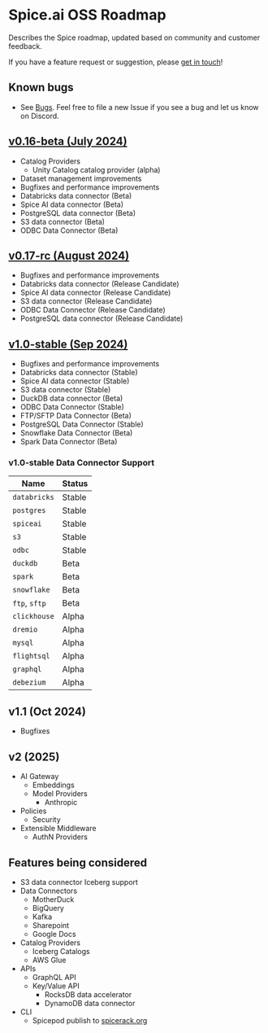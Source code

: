 # Spice.ai OSS Roadmap

Describes the Spice roadmap, updated based on community and customer feedback.

If you have a feature request or suggestion, please [get in touch](https://github.com/spiceai/spiceai#-connect-with-us)!

## Known bugs

- See [Bugs](https://github.com/spiceai/spiceai/labels/bug). Feel free to file a new Issue if you see a bug and let us know on Discord.

## [v0.16-beta (July 2024)](https://github.com/spiceai/spiceai/milestone/31)

- Catalog Providers
  - Unity Catalog catalog provider (alpha)
- Dataset management improvements
- Bugfixes and performance improvements
- Databricks data connector (Beta)
- Spice AI data connector (Beta)
- PostgreSQL data connector (Beta)
- S3 data connector (Beta)
- ODBC Data Connector (Beta)

## [v0.17-rc (August 2024)](https://github.com/spiceai/spiceai/milestone/32)

- Bugfixes and performance improvements
- Databricks data connector (Release Candidate)
- Spice AI data connector (Release Candidate)
- S3 data connector (Release Candidate)
- ODBC Data Connector (Release Candidate)
- PostgreSQL data connector (Release Candidate)

## [v1.0-stable (Sep 2024)](https://github.com/spiceai/spiceai/milestone/33)

- Bugfixes and performance improvements
- Databricks data connector (Stable)
- Spice AI data connector (Stable)
- S3 data connector (Stable)
- DuckDB data connector (Beta)
- ODBC Data Connector (Stable)
- FTP/SFTP Data Connector (Beta)
- PostgreSQL Data Connector (Stable)
- Snowflake Data Connector (Beta)
- Spark Data Connector (Beta)

### v1.0-stable Data Connector Support

| Name          | Status |
| ------------- | ------ |
| `databricks`  | Stable |
| `postgres`    | Stable |
| `spiceai`     | Stable |
| `s3`          | Stable |
| `odbc`        | Stable |
| `duckdb`      | Beta   |
| `spark`       | Beta   |
| `snowflake`   | Beta   |
| `ftp`, `sftp` | Beta   |
| `clickhouse`  | Alpha  |
| `dremio`      | Alpha  |
| `mysql`       | Alpha  |
| `flightsql`   | Alpha  |
| `graphql`     | Alpha  |
| `debezium`    | Alpha  |

## v1.1 (Oct 2024)

- Bugfixes

## v2 (2025)

- AI Gateway
  - Embeddings
  - Model Providers
    - Anthropic
- Policies
  - Security
- Extensible Middleware
  - AuthN Providers

## Features being considered

- S3 data connector Iceberg support
- Data Connectors
  - MotherDuck
  - BigQuery
  - Kafka
  - Sharepoint
  - Google Docs
- Catalog Providers
  - Iceberg Catalogs
  - AWS Glue
- APIs
  - GraphQL API
  - Key/Value API
    - RocksDB data accelerator
    - DynamoDB data connector
- CLI
  - Spicepod publish to [spicerack.org](https://spicerack.org)
